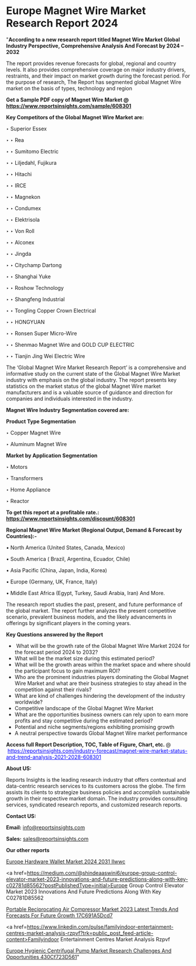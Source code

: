 # Europe Magnet Wire Market Research Report 2024

"<strong>According to a new research report titled Magnet Wire Market Global Industry Perspective, Comprehensive Analysis And Forecast by 2024 – 2032</strong>

The report provides revenue forecasts for global, regional and country levels. It also provides comprehensive coverage on major industry drivers, restraints, and their impact on market growth during the forecast period. For the purpose of research, The Report has segmented global Magnet Wire market on the basis of types, technology and region

<strong>Get a Sample PDF copy of Magnet Wire Market </strong><strong>@<a href=https://www.reportsinsights.com/sample/608301 style=color:#0000ff;> https://www.reportsinsights.com/sample/608301</a></strong></font>

<strong>Key Competitors of the Global Magnet Wire Market are:</strong>

‣ Superior Essex

‣ 
‣ Rea

‣ 
‣ Sumitomo Electric

‣ 
‣ Liljedahl, Fujikura

‣ 
‣ Hitachi

‣ 
‣ IRCE

‣ 
‣ Magnekon

‣ 
‣ Condumex

‣ 
‣ Elektrisola

‣ 
‣ Von Roll

‣ 
‣ Alconex

‣ 
‣ Jingda

‣ 
‣ Citychamp Dartong

‣ 
‣ Shanghai Yuke

‣ 
‣ Roshow Technology

‣ 
‣ Shangfeng Industrial

‣ 
‣ Tongling Copper Crown Electrical

‣ 
‣ HONGYUAN

‣ 
‣ Ronsen Super Micro-Wire

‣ 
‣ Shenmao Magnet Wire and GOLD CUP ELECTRIC

‣ 
‣ Tianjin Jing Wei Electric Wire

The ‘Global Magnet Wire Market Research Report’ is a comprehensive and informative study on the current state of the Global Magnet Wire Market industry with emphasis on the global industry. The report presents key statistics on the market status of the global Magnet Wire market manufacturers and is a valuable source of guidance and direction for companies and individuals interested in the industry.

<strong>Magnet Wire Industry Segmentation covered are:</strong>

<strong>Product Type Segmentation</strong>

‣    Copper Magnet Wire

‣ Aluminum Magnet Wire

<strong>Market by Application Segmentation</strong>

‣   Motors

‣ Transformers

‣ Home Appliance

‣ Reactor

<strong>To get this report at a profitable rate.: <a href=https://www.reportsinsights.com/discount/608301 style=color:#0000ff;>https://www.reportsinsights.com/discount/608301</a></strong></font>

<strong>Regional Magnet Wire Market (Regional Output, Demand &amp; Forecast by Countries):-</strong>

• North America (United States, Canada, Mexico)

• South America ( Brazil, Argentina, Ecuador, Chile)

• Asia Pacific (China, Japan, India, Korea)

• Europe (Germany, UK, France, Italy)

• Middle East Africa (Egypt, Turkey, Saudi Arabia, Iran) And More.

The research report studies the past, present, and future performance of the global market. The report further analyzes the present competitive scenario, prevalent business models, and the likely advancements in offerings by significant players in the coming years.

<strong>Key Questions answered by the Report</strong>
<ul>
  <li> What will be the growth rate of the Global Magnet Wire Market 2024 for the forecast period 2024 to 2032?</li>
  <li>What will be the market size during this estimated period?</li>
  <li>What will be the growth areas within the market space and where should the participant focus to gain maximum ROI?</li>
  <li>Who are the prominent industries players dominating the Global Magnet Wire Market and what are their business strategies to stay ahead in the competition against their rivals?</li>
  <li>What are kind of challenges hindering the development of the industry worldwide?</li>
  <li>Competitive landscape of the Global Magnet Wire Market</li>
  <li>What are the opportunities business owners can rely upon to earn more profits and stay competitive during the estimated period?</li>
  <li>Potential and niche segments/regions exhibiting promising growth</li>
  <li>A neutral perspective towards Global Magnet Wire market performance</li>
</ul>
<strong>Access full Report Description, TOC, Table of Figure, Chart, etc. </strong>@  <a href=https://reportsinsights.com/industry-forecast/magnet-wire-market-status-and-trend-analysis-2021-2028-608301 style=color:#0000ff;>https://reportsinsights.com/industry-forecast/magnet-wire-market-status-and-trend-analysis-2021-2028-608301</a></font>

<strong><strong>About US</strong>:</strong>

Reports Insights is the leading research industry that offers contextual and data-centric research services to its customers across the globe. The firm assists its clients to strategize business policies and accomplish sustainable growth in their respective market domain. The industry provides consulting services, syndicated research reports, and customized research reports.

<strong>Contact US:</strong>

<p class=""""><b>Email:</b> <a href=mailto:info@reportsinsights.com>info@reportsinsights.com</a></p>
<p class=""""><b>Sales:</b> <a href=mailto:sales@reportsinsights.com>sales@reportsinsights.com</a></p>

<strong>Our other reports</strong>

<a href=https://www.linkedin.com/pulse/europe-hardware-wallet-market-2024-2031-ilwwc/>Europe Hardware Wallet Market 2024 2031 Ilwwc</a>

<a href=https://medium.com/@shindeaaswini6/europe-group-control-elevator-market-2023-innovations-and-future-predictions-along-with-key-c02781d85562?postPublishedType=initial>Europe Group Control Elevator Market 2023 Innovations And Future Predictions Along With Key C02781D85562</a>

<a href=https://medium.com/@reportinsights.ja/portable-reciprocating-air-compressor-market-2023-latest-trends-and-forecasts-for-future-growth-17c691a5dcd7>Portable Reciprocating Air Compressor Market 2023 Latest Trends And Forecasts For Future Growth 17C691A5Dcd7</a>

<a href=https://www.linkedin.com/pulse/familyindoor-entertainment-centres-market-analysis-rzpvf?trk=public_post_feed-article-content>Familyindoor Entertainment Centres Market Analysis Rzpvf</a>

<a href=https://medium.com/@nadeemkazi0003/europe-hygienic-centrifugal-pump-market-research-challenges-and-opportunities-430cf723d561>Europe Hygienic Centrifugal Pump Market Research Challenges And Opportunities 430Cf723D561</a>"
